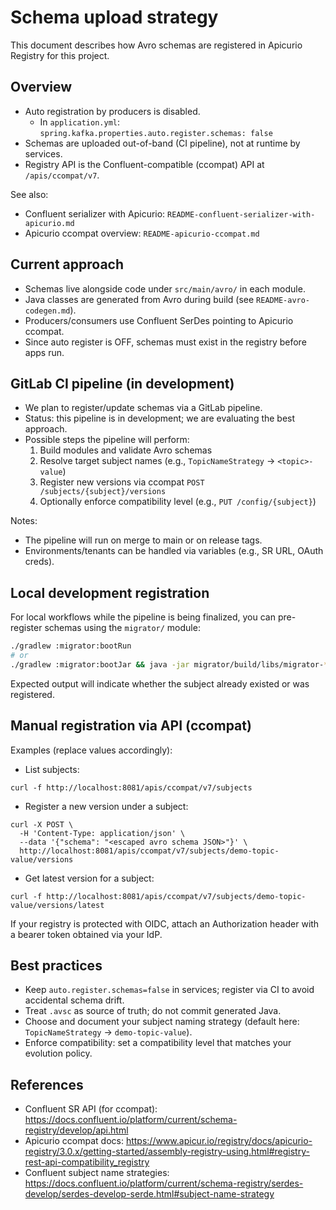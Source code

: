 # Schema upload strategy

This document describes how Avro schemas are registered in Apicurio Registry for this project.

## Overview

- Auto registration by producers is disabled.
  - In `application.yml`: `spring.kafka.properties.auto.register.schemas: false`
- Schemas are uploaded out-of-band (CI pipeline), not at runtime by services.
- Registry API is the Confluent-compatible (ccompat) API at `/apis/ccompat/v7`.

See also:
- Confluent serializer with Apicurio: `README-confluent-serializer-with-apicurio.md`
- Apicurio ccompat overview: `README-apicurio-ccompat.md`

## Current approach

- Schemas live alongside code under `src/main/avro/` in each module.
- Java classes are generated from Avro during build (see `README-avro-codegen.md`).
- Producers/consumers use Confluent SerDes pointing to Apicurio ccompat.
- Since auto register is OFF, schemas must exist in the registry before apps run.

## GitLab CI pipeline (in development)

- We plan to register/update schemas via a GitLab pipeline.
- Status: this pipeline is in development; we are evaluating the best approach.
- Possible steps the pipeline will perform:
  1) Build modules and validate Avro schemas
  2) Resolve target subject names (e.g., `TopicNameStrategy` → `<topic>-value`)
  3) Register new versions via ccompat `POST /subjects/{subject}/versions`
  4) Optionally enforce compatibility level (e.g., `PUT /config/{subject}`)

Notes:
- The pipeline will run on merge to main or on release tags.
- Environments/tenants can be handled via variables (e.g., SR URL, OAuth creds).

## Local development registration

For local workflows while the pipeline is being finalized, you can pre-register schemas using the `migrator/` module:

```bash
./gradlew :migrator:bootRun
# or
./gradlew :migrator:bootJar && java -jar migrator/build/libs/migrator-*.jar
```

Expected output will indicate whether the subject already existed or was registered.

## Manual registration via API (ccompat)

Examples (replace values accordingly):

- List subjects:
```
curl -f http://localhost:8081/apis/ccompat/v7/subjects
```

- Register a new version under a subject:
```
curl -X POST \
  -H 'Content-Type: application/json' \
  --data '{"schema": "<escaped avro schema JSON>"}' \
  http://localhost:8081/apis/ccompat/v7/subjects/demo-topic-value/versions
```

- Get latest version for a subject:
```
curl -f http://localhost:8081/apis/ccompat/v7/subjects/demo-topic-value/versions/latest
```

If your registry is protected with OIDC, attach an Authorization header with a bearer token obtained via your IdP.

## Best practices

- Keep `auto.register.schemas=false` in services; register via CI to avoid accidental schema drift.
- Treat `.avsc` as source of truth; do not commit generated Java.
- Choose and document your subject naming strategy (default here: `TopicNameStrategy` → `demo-topic-value`).
- Enforce compatibility: set a compatibility level that matches your evolution policy.

## References

- Confluent SR API (for ccompat): https://docs.confluent.io/platform/current/schema-registry/develop/api.html
- Apicurio ccompat docs: https://www.apicur.io/registry/docs/apicurio-registry/3.0.x/getting-started/assembly-registry-using.html#registry-rest-api-compatibility_registry
- Confluent subject name strategies: https://docs.confluent.io/platform/current/schema-registry/serdes-develop/serdes-develop-serde.html#subject-name-strategy
